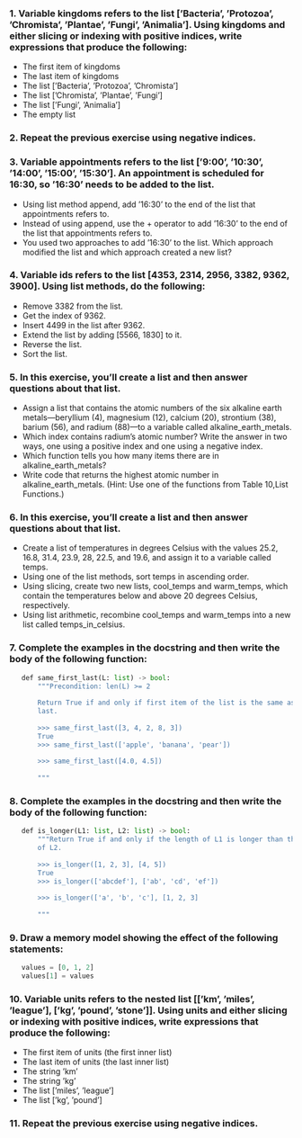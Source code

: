 ### 1. Variable kingdoms refers to the list [’Bacteria’, ’Protozoa’, ’Chromista’, ’Plantae’, ’Fungi’, ’Animalia’]. Using kingdoms and either slicing or indexing with positive indices, write expressions that produce the following:

- The first item of kingdoms
- The last item of kingdoms
- The list [’Bacteria’, ’Protozoa’, ’Chromista’]
- The list [’Chromista’, ’Plantae’, ’Fungi’]
- The list [’Fungi’, ’Animalia’]
- The empty list

### 2. Repeat the previous exercise using negative indices.

### 3. Variable appointments refers to the list [’9:00’, ’10:30’, ’14:00’, ’15:00’, ’15:30’]. An appointment is scheduled for 16:30, so ’16:30’ needs to be added to the list.

- Using list method append, add ’16:30’ to the end of the list that appointments refers to.
- Instead of using append, use the + operator to add ’16:30’ to the end of the list that appointments refers to.
- You used two approaches to add ’16:30’ to the list. Which approach modified the list and which approach created a new list?

### 4. Variable ids refers to the list [4353, 2314, 2956, 3382, 9362, 3900]. Using list methods, do the following:

- Remove 3382 from the list.
- Get the index of 9362.
- Insert 4499 in the list after 9362.
- Extend the list by adding [5566, 1830] to it.
- Reverse the list.
- Sort the list.

### 5. In this exercise, you’ll create a list and then answer questions about that list.

- Assign a list that contains the atomic numbers of the six alkaline earth metals—beryllium (4), magnesium (12), calcium (20), strontium (38), barium (56), and radium (88)—to a variable called alkaline_earth_metals.
- Which index contains radium’s atomic number? Write the answer in two ways, one using a positive index and one using a negative index.
- Which function tells you how many items there are in alkaline_earth_metals?
- Write code that returns the highest atomic number in alkaline_earth_metals. (Hint: Use one of the functions from Table 10, ​List Functions​.)

### 6. In this exercise, you’ll create a list and then answer questions about that list.

- Create a list of temperatures in degrees Celsius with the values 25.2, 16.8, 31.4, 23.9, 28, 22.5, and 19.6, and assign it to a variable called temps.
- Using one of the list methods, sort temps in ascending order.
- Using slicing, create two new lists, cool_temps and warm_temps, which contain the temperatures below and above 20 degrees Celsius, respectively.
- Using list arithmetic, recombine cool_temps and warm_temps into a new list called temps_in_celsius.

### 7. Complete the examples in the docstring and then write the body of the following function:
```python
​ 	​def​ same_first_last(L: list) -> bool:
​ 	    ​"""Precondition: len(L) >= 2​
​ 	
​ 	​    Return True if and only if first item of the list is the same as the​
​ 	​    last.​
​ 	
​ 	​    >>> same_first_last([3, 4, 2, 8, 3])​
​ 	​    True​
​ 	​    >>> same_first_last(['apple', 'banana', 'pear'])​
​ 	
​ 	​    >>> same_first_last([4.0, 4.5])​
​ 	
​ 	​    """​
```

### 8. Complete the examples in the docstring and then write the body of the following function:
```python
​ 	​def​ is_longer(L1: list, L2: list) -> bool:
​ 	    ​"""Return True if and only if the length of L1 is longer than the length​
​ 	​    of L2.​
​ 	
​ 	​    >>> is_longer([1, 2, 3], [4, 5])​
​ 	​    True​
​ 	​    >>> is_longer(['abcdef'], ['ab', 'cd', 'ef'])​
​ 	
​ 	​    >>> is_longer(['a', 'b', 'c'], [1, 2, 3]​
​ 	
​ 	​    """​
```

### 9. Draw a memory model showing the effect of the following statements:
```python
​ 	values = [0, 1, 2]
​ 	values[1] = values
```

### 10. Variable units refers to the nested list [[’km’, ’miles’, ’league’], [’kg’, ’pound’, ’stone’]]. Using units and either slicing or indexing with positive indices, write expressions that produce the following:

- The first item of units (the first inner list)
- The last item of units (the last inner list)
- The string ’km’
- The string ’kg’
- The list [’miles’, ’league’]
- The list [’kg’, ’pound’]

### 11. Repeat the previous exercise using negative indices.